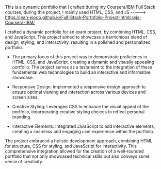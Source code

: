 This is a dynamic portfolio that I crafted during my Coursera/IBM Full Stack courses, during this project, I mainly used HTML, CSS, and JS -----> https://jean-joooo.github.io/Full-Stack-Portofolio-Project-htmlcssjs-Coursera-IBM/

I crafted a dynamic portfolio for an exam project, by combining HTML, CSS, and JavaScript. This project aimed to showcase a harmonious blend of design, styling, and interactivity, resulting in a polished and personalized portfolio.

- The primary focus of this project was to demonstrate proficiency in HTML, CSS, and JavaScript, creating a dynamic and visually appealing portfolio. The project serves as a testament to the integration of these fundamental web technologies to build an interactive and informative showcase.

- Responsive Design: Implemented a responsive design approach to ensure optimal viewing and interaction across various devices and screen sizes.

- Creative Styling: Leveraged CSS to enhance the visual appeal of the portfolio, incorporating creative styling choices to reflect personal branding.

- Interactive Elements: Integrated JavaScript to add interactive elements, creating a seamless and engaging user experience within the portfolio.

The project embraced a holistic development approach, combining HTML for structure, CSS for styling, and JavaScript for interactivity. This comprehensive integration allowed for the creation of a well-rounded portfolio that not only showcased technical skills but also conveys some sense of creativity.
